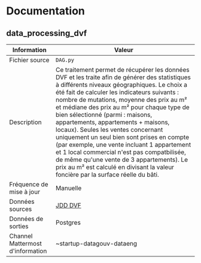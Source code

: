 # Documentation

## data_processing_dvf

| Information | Valeur |
| -------- | -------- |
| Fichier source     | `DAG.py`     |
| Description | Ce traitement permet de récupérer les données DVF et les traite afin de générer des statistiques à différents niveaux géographiques. Le choix a été fait de calculer les indicateurs suivants : nombre de mutations, moyenne des prix au m² et médiane des prix au m² pour chaque type de bien sélectionné (parmi : maisons, appartements, appartements + maisons, locaux). Seules les ventes concernant uniquement un seul bien sont prises en compte (par exemple, une vente incluant 1 appartement et 1 local commercial n'est pas compatbilisée, de même qu'une vente de 3 appartements). Le prix au m² est calculé en divisant la valeur foncière par la surface réelle du bâti.  |
| Fréquence de mise à jour | Manuelle |
| Données sources | [JDD DVF](https://www.data.gouv.fr/fr/datasets/demandes-de-valeurs-foncieres/) |
| Données de sorties | Postgres |
| Channel Mattermost d'information | ~startup-datagouv-dataeng |
